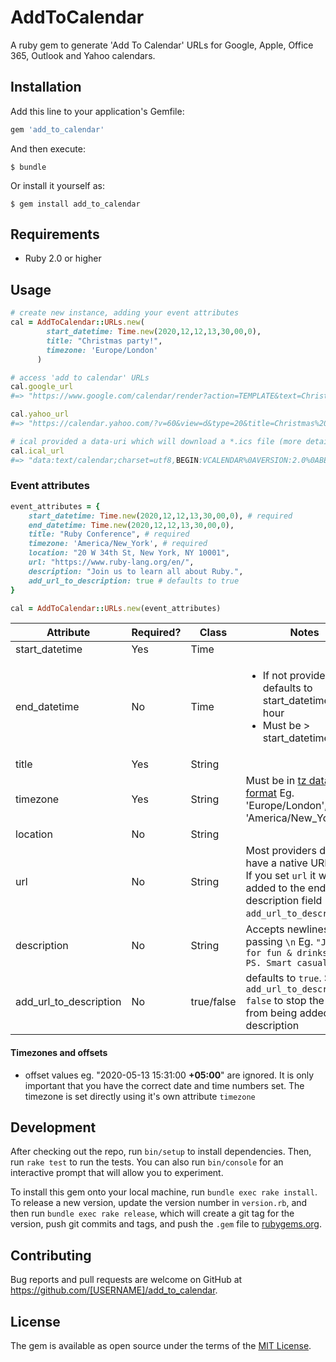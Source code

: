 # AddToCalendar

A ruby gem to generate 'Add To Calendar' URLs for Google, Apple, Office 365, Outlook and Yahoo calendars.

## Installation

Add this line to your application's Gemfile:

```ruby
gem 'add_to_calendar'
```

And then execute:

    $ bundle

Or install it yourself as:

    $ gem install add_to_calendar

## Requirements

- Ruby 2.0 or higher

## Usage

```ruby
# create new instance, adding your event attributes
cal = AddToCalendar::URLs.new(
        start_datetime: Time.new(2020,12,12,13,30,00,0), 
        title: "Christmas party!", 
        timezone: 'Europe/London'
      )

# access 'add to calendar' URLs
cal.google_url
#=> "https://www.google.com/calendar/render?action=TEMPLATE&text=Christmas%20party%21&dates=20201212T133000/20201212T143000&ctz=Europe/London"

cal.yahoo_url
#=> "https://calendar.yahoo.com/?v=60&view=d&type=20&title=Christmas%20party%21&st=20201212T133000Z&dur=0100"

# ical provided a data-uri which will download a *.ics file (more details below)
cal.ical_url
#=> "data:text/calendar;charset=utf8,BEGIN:VCALENDAR%0AVERSION:2.0%0ABEGIN:VEVENT%0ADTSTART=20201212T133000Z%0ADTEND=20201212T143000Z%0ASUMMARY=Christmas%20party%21%0AUID=-20201212T133000Z-Christmas%20party%21%0AEND:VEVENT%0AEND:VCALENDAR"
```

### Event attributes

```ruby
event_attributes = {
    start_datetime: Time.new(2020,12,12,13,30,00,0), # required
    end_datetime: Time.new(2020,12,12,13,30,00,0),
    title: "Ruby Conference", # required
    timezone: 'America/New_York', # required
    location: "20 W 34th St, New York, NY 10001", 
    url: "https://www.ruby-lang.org/en/",
    description: "Join us to learn all about Ruby.",
    add_url_to_description: true # defaults to true
}

cal = AddToCalendar::URLs.new(event_attributes)
```

| Attribute      | Required? | Class | Notes |
| ---------------|-----------|-------|-------|
| start_datetime | Yes       | Time  |       |
| end_datetime   | No        | Time  | <ul><li>If not provided, defaults to start_datetime + 1 hour</li><li>Must be > start_datetime</li></ul> |
| title  | Yes | String |  |
| timezone | Yes | String | Must be in [tz database format](https://en.wikipedia.org/wiki/List_of_tz_database_time_zones) Eg. 'Europe/London', 'America/New_York' |
| location | No | String | |
| url | No | String | Most providers do not have a native URL field. If you set `url` it will be added to the end of the description field (see `add_url_to_description`) |
| description | No | String | Accepts newlines by passing `\n` Eg. `"Join us for fun & drinks\n\n PS. Smart casual"` |
| add_url_to_description | No | true/false | defaults to `true`. Set `add_url_to_description: false` to stop the URL from being added to the description |


#### Timezones and offsets

- offset values eg. "2020-05-13 15:31:00 **+05:00**" are ignored. It is only important that you have the correct date and time numbers set. The timezone is set directly using it's own attribute `timezone`


## Development

After checking out the repo, run `bin/setup` to install dependencies. Then, run `rake test` to run the tests. You can also run `bin/console` for an interactive prompt that will allow you to experiment.

To install this gem onto your local machine, run `bundle exec rake install`. To release a new version, update the version number in `version.rb`, and then run `bundle exec rake release`, which will create a git tag for the version, push git commits and tags, and push the `.gem` file to [rubygems.org](https://rubygems.org).

## Contributing

Bug reports and pull requests are welcome on GitHub at https://github.com/[USERNAME]/add_to_calendar.

## License

The gem is available as open source under the terms of the [MIT License](https://opensource.org/licenses/MIT).
